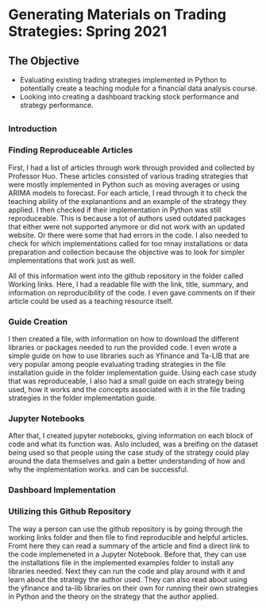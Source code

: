 # Generating Materials on Trading Strategies: Spring 2021


## The Objective
* Evaluating existing trading strategies implemented in Python to potentially create a teaching module for a financial data analysis course.
* Looking into creating a dashboard tracking stock performance and strategy performance. 
<h2>
 
### Introduction 

<h3>

### Finding Reproduceable Articles 
First, I had a list of articles through work through provided and collected by Professor Huo. These articles consisted of various trading strategies that were mostly implemented in Python such as moving averages or using ARIMA models to forecast. For each article, I read through it to check the teaching ability of the explanantions and an example of the strategy they applied. I then checked if their implementation in  Python was still reproduceable. This is because a lot of authors used outdated packages that either were not supported anymore or did not work with an updated website. Or there were some that had errors in the code. I also needed to check for which implementations called for too mnay installations or data preparation and collection because the objective was to look for simpler implementations that work just as well. 

All of this information went into the github repository in the folder called Working links. Here, I had a readable file with the link, title, summary, and information on reproducibility of the code. I even gave comments on if their article could be used as a teaching resource itself. 


<h3>

### Guide Creation
I then created a file, with information on how to download the different libraries or packages needed to run the provided code. I even wrote a simple guide on how to use libraries such as Yfinance and Ta-LIB that are very popular among people evaluating trading strategies in the file installation guide in the folder implementation guide. Using each case study that was reproduceable, I also had a small guide on each strategy being used, how it works and the concepts associated with it in the file trading strategies in the folder implementation guide.

<h3>

### Jupyter Notebooks
After that, I created jupyter notebooks, giving information on each block of code and what its function was. Aslo included, was a breifing on the dataset being used so that people using the case study of the strategy could play around the data themselves and gain a better understanding of how and why the implementation works.  and can be successful. 
<h3>

### Dashboard Implementation


 <h3>
 
### Utilizing this Github Repository
The way a person can use the github repository is by going through the working links folder and then file to find reproducible and helpful articles. Fromt here they can read a summary of the article and find a direct link to the code implemeneted in a Jupyter Notebook. Before that, they can use the installations file in the implemented examples folder to install any libraries needed. Next they can run the code and play around with it and learn about the strategy the author used. They can also read about using the yfinance and ta-lib libraries on their own for running their own strategies in Python and the theory on the strategy that the author applied. 


<h1>
